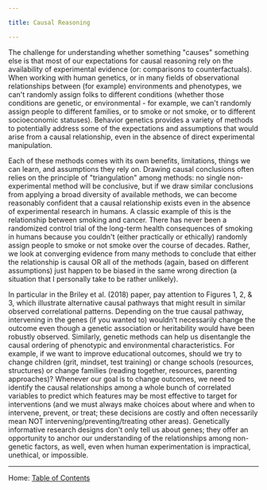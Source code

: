 ```yaml
---

title: Causal Reasoning

---
```


The challenge for understanding whether something "causes" something else is that most of our expectations for causal reasoning rely on the availability of experimental evidence (or: comparisons to counterfactuals). When working with human genetics, or in many fields of observational relationships between (for example) environments and phenotypes, we can't randomly assign folks to different conditions (whether those conditions are genetic, or environmental - for example, we can't randomly assign people to different families, or to smoke or not smoke, or to different socioeconomic statuses). Behavior genetics provides a variety of methods to potentially address some of the expectations and assumptions that would arise from a causal relationship, even in the absence of direct experimental manipulation.

Each of these methods comes with its own benefits, limitations, things we can learn, and assumptions they rely on. Drawing causal conclusions often relies on the principle of "triangulation" among methods: no single non-experimental method will be conclusive, but if we draw similar conclusions from applying a broad diversity of available methods, we can become reasonably confident that a causal relationship exists even in the absence of experimental research in humans. A classic example of this is the relationship between smoking and cancer. There has never been a randomized control trial of the long-term health consequences of smoking in humans because you couldn't (either practically or ethically) randomly assign people to smoke or not smoke over the course of decades. Rather, we look at converging evidence from many methods to conclude that either the relationship is causal OR all of the methods (again, based on different assumptions) just happen to be biased in the same wrong direction (a situation that I personally take to be rather unlikely).

In particular in the Briley et al. (2018) paper, pay attention to Figures 1, 2, & 3, which illustrate alternative causal pathways that might result in similar observed correlational patterns. Depending on the true causal pathway, intervening in the genes (if you wanted to) wouldn't necessarily change the outcome even though a genetic association or heritability would have been robustly observed. Similarly, genetic methods can help us disentangle the causal ordering of phenotypic and environmental characteristics. For example, if we want to improve educational outcomes, should we try to change children (grit, mindset, test training) or change schools (resources, structures) or change families (reading together, resources, parenting approaches)? Whenever our goal is to change outcomes, we need to identify the causal relationships among a whole bunch of correlated variables to predict which features may be most effective to target for interventions (and we must always make choices about where and when to intervene, prevent, or treat; these decisions are costly and often necessarily mean NOT intervening/preventing/treating other areas). Genetically informative research designs don't only tell us about genes; they offer an opportunity to anchor our understanding of the relationships among non-genetic factors, as well, even when human experimentation is impractical, unethical, or impossible.

--------

Home: [Table of Contents](../README.md)

